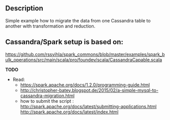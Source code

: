 ## Description
Simple example how to migrate the data from one Cassandra table to another with transformation and reduction.

## Cassandra/Spark setup is based on:
https://github.com/rssvihla/spark_commons/blob/master/examples/spark_bulk_operations/src/main/scala/pro/foundev/scala/CassandraCapable.scala

**TODO**

 * Read: 
 	* https://spark.apache.org/docs/1.2.0/programming-guide.html
 	* http://christopher-batey.blogspot.de/2015/02/a-simple-mysql-to-cassandra-migration.html
 	* how to submit the script  :
  	http://spark.apache.org/docs/latest/submitting-applications.html
  	http://spark.apache.org/docs/latest/index.html

